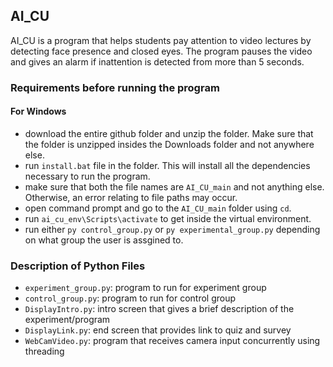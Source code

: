 ## AI_CU

AI_CU is a program that helps students pay attention to video lectures by detecting face presence and closed eyes. The program pauses the video and gives an alarm if inattention is detected from more than 5 seconds. 

### Requirements before running the program

#### For Windows
- download the entire github folder and unzip the folder. Make sure that the folder is unzipped insides the Downloads folder and not anywhere else.
- run `install.bat` file in the folder. This will install all the dependencies necessary to run the program.
- make sure that both the file names are `AI_CU_main` and not anything else. Otherwise, an error relating to file paths may occur.
- open command prompt and go to the `AI_CU_main` folder using `cd`.
- run `ai_cu_env\Scripts\activate` to get inside the virtual environment.
- run either `py control_group.py` or `py experimental_group.py` depending on what group the user is assgined to.

### Description of Python Files
- `experiment_group.py`: program to run for experiment group
- `control_group.py`: program to run for control group
- `DisplayIntro.py`: intro screen that gives a brief description of the experiment/program
- `DisplayLink.py`: end screen that provides link to quiz and survey
- `WebCamVideo.py`: program that receives camera input concurrently using threading



